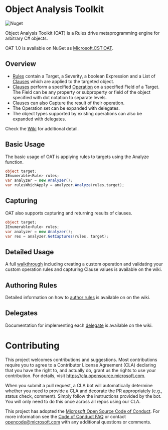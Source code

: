 # Object Analysis Toolkit
![Nuget](https://img.shields.io/nuget/v/Microsoft.CST.OAT)

Object Analysis Toolkit (OAT) is a Rules drive metaprogramming engine for arbitrary C# objects.

OAT 1.0 is available on NuGet as [Microsoft.CST.OAT](https://www.nuget.org/packages/Microsoft.CST.OAT/).

## Overview
* [Rules](https://github.com/microsoft/OAT/blob/main/OAT/Rule.cs) contain a Target, a Severity, a boolean Expression and a List of [Clauses](https://github.com/microsoft/OAT/blob/main/OAT/Clause.cs) which are applied to the targeted object.
* [Clauses](https://github.com/microsoft/OAT/blob/main/OAT/Clause.cs) perform a specified [Operation](https://github.com/microsoft/OAT/blob/main/OAT/Operation.cs) on a specified Field of a Target.  The Field can be any property or subproperty or field of the object specified with dot notation to separate levels.
* Clauses can also Capture the result of their operation.
* The Operation set can be expanded with delegates.
* The object types supported by existing operations can also be expanded with delegates.

Check the [Wiki](https://github.com/microsoft/OAT/wiki) for additional detail.

## Basic Usage

The basic usage of OAT is applying rules to targets using the Analyze function.

```csharp
object target;
IEnumerable<Rule> rules;
var analyzer = new Analyzer();
var rulesWhichApply = analyzer.Analyze(rules,target);
```

## Capturing

OAT also supports capturing and returning results of clauses.

```csharp
object target;
IEnumerable<Rule> rules;
var analyzer = new Analyzer();
var res = analyzer.GetCaptures(rules, target);
```

## Detailed Usage

A full [walkthrough](https://github.com/microsoft/OAT/wiki/Walkthrough) including creating a custom operation and validating your custom operation rules and capturing Clause values is available on the wiki.

## Authoring Rules

Detailed information on how to [author rules](https://github.com/microsoft/OAT/wiki/Authoring-Rules) is available on on the wiki.

## Delegates

Documentation for implementing each [delegate](https://github.com/microsoft/OAT/wiki/Delegates) is available on the wiki.

# Contributing

This project welcomes contributions and suggestions.  Most contributions require you to agree to a
Contributor License Agreement (CLA) declaring that you have the right to, and actually do, grant us
the rights to use your contribution. For details, visit https://cla.opensource.microsoft.com.

When you submit a pull request, a CLA bot will automatically determine whether you need to provide
a CLA and decorate the PR appropriately (e.g., status check, comment). Simply follow the instructions
provided by the bot. You will only need to do this once across all repos using our CLA.

This project has adopted the [Microsoft Open Source Code of Conduct](https://opensource.microsoft.com/codeofconduct/).
For more information see the [Code of Conduct FAQ](https://opensource.microsoft.com/codeofconduct/faq/) or
contact [opencode@microsoft.com](mailto:opencode@microsoft.com) with any additional questions or comments.
